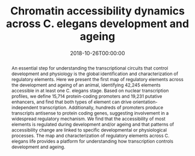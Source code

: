 ---
title: "Chromatin accessibility dynamics across C. elegans development and ageing"
date: 2018-10-26T00:00:00
draft: false

# Authors. Comma separated list, e.g. `["Bob Smith", "David Jones"]`.
authors: ["Jurgen Janes ✝", "Yan Dong ✝", "Michael Schoof ‡", "**Jacques Serizay‡**", "Alex Appert", "Chiara Cerrato", "Carson Woodbury", "Ron Chen", "Carolina Gemma", "Ni Huang", "Djem Kissiov", "Przemyslaw Stempor", "Annette Steward", "Eva Zeiser", "Sascha Sauer", "Julie Ahringer"]

# Publication name and optional abbreviated version.
publication: "In *eLife*"
publication_short: "In *eLife*"

# Abstract and optional shortened version.
abstract: "An essential step for understanding the transcriptional circuits that control development and physiology is the global identification and characterization of regulatory elements. Here we present the first map of regulatory elements across the development and ageing of an animal, identifying 42,245 elements accessible in at least one C. elegans stage. Based on nuclear transcription profiles, we define 15,714 protein-coding promoters and 19,231 putative enhancers, and find that both types of element can drive orientation-independent transcription. Additionally, hundreds of promoters produce transcripts antisense to protein coding genes, suggesting involvement in a widespread regulatory mechanism. We find that the accessibility of most elements is regulated during development and/or ageing and that patterns of accessibility change are linked to specific developmental or physiological processes. The map and characterization of regulatory elements across C. elegans life provides a platform for understanding how transcription controls development and ageing."

Description: 
    An essential step for understanding the transcriptional circuits that control development and physiology is the global identification and characterization of regulatory elements. Here we present the first map of regulatory elements across the development and ageing of an animal, identifying 42,245 elements accessible in at least one...

# Featured image thumbnail (optional)
image_preview: ""

# Is this a selected publication? (true/false)
selected: true

# Projects (optional).
projects: ['development']

# Tags (optional).
tags: []

# Links (optional).
url_pdf: "https://elifesciences.org/articles/37344"
url_custom: [{name = "eLife", url = "https://elifesciences.org/articles/37344"}]

# Does this page contain LaTeX math? (true/false)
math: false

# Does this page require source code highlighting? (true/false)
highlight: true

---